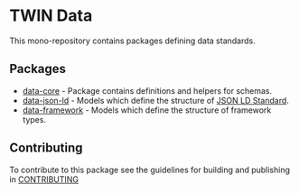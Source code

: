# TWIN Data

This mono-repository contains packages defining data standards.

## Packages

- [data-core](packages/data-core/README.md) - Package contains definitions and helpers for schemas.
- [data-json-ld](packages/data-json-ld/README.md) - Models which define the structure of [JSON LD Standard](https://json-ld.org/).
- [data-framework](packages/data-framework/README.md) - Models which define the structure of framework types.

## Contributing

To contribute to this package see the guidelines for building and publishing in [CONTRIBUTING](./CONTRIBUTING.md)
